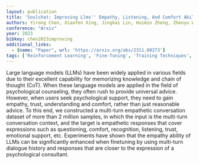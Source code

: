```yaml
---
layout: publication
title: 'Soulchat: Improving Llms'' Empathy, Listening, And Comfort Abilities Through Fine-tuning With Multi-turn Empathy Conversations'
authors: Yirong Chen, Xiaofen Xing, Jingkai Lin, Huimin Zheng, Zhenyu Wang, Qi Liu, Xiangmin Xu
conference: "Arxiv"
year: 2023
bibkey: chen2023improving
additional_links:
  - {name: "Paper", url: 'https://arxiv.org/abs/2311.00273'}
tags: ['Reinforcement Learning', 'Fine-Tuning', 'Training Techniques', 'Pretraining Methods']
---
```

Large language models (LLMs) have been widely applied in various fields due
to their excellent capability for memorizing knowledge and chain of thought
(CoT). When these language models are applied in the field of psychological
counseling, they often rush to provide universal advice. However, when users
seek psychological support, they need to gain empathy, trust, understanding and
comfort, rather than just reasonable advice. To this end, we constructed a
multi-turn empathetic conversation dataset of more than 2 million samples, in
which the input is the multi-turn conversation context, and the target is
empathetic responses that cover expressions such as questioning, comfort,
recognition, listening, trust, emotional support, etc. Experiments have shown
that the empathy ability of LLMs can be significantly enhanced when finetuning
by using multi-turn dialogue history and responses that are closer to the
expression of a psychological consultant.

